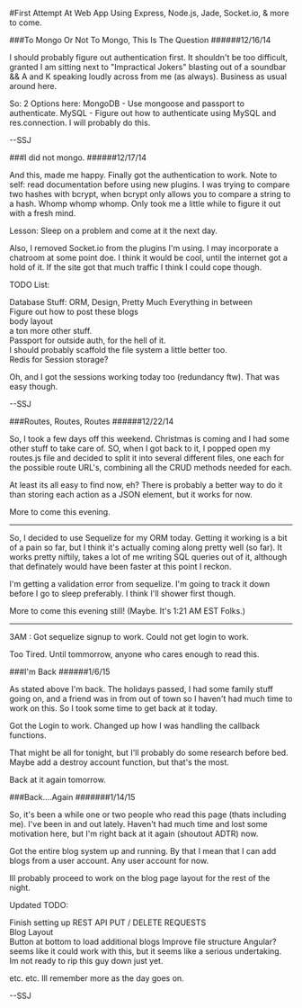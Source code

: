 #First Attempt At Web App Using Express, Node.js, Jade, Socket.io, & more to come.

###To Mongo Or Not To Mongo, This Is The Question
######12/16/14

I should probably figure out authentication first. It shouldn't be too difficult, granted I am sitting next to "Impractical Jokers" blasting out of a soundbar && A and K speaking loudly across from me (as always). Business as usual around here.

So: 2 Options here:
MongoDB - Use mongoose and passport to authenticate.
MySQL - Figure out how to authenticate using MySQL and res.connection. I will probably do this.

--SSJ

###I did not mongo.
######12/17/14


And this, made me happy. Finally got the authentication to work. Note to self: read documentation before using new plugins. I was trying to compare two hashes with bcrypt, when bcrypt only allows you to compare a string to a hash. Whomp whomp whomp. Only took me a little while to figure it out with a fresh mind.

Lesson: Sleep on a problem and come at it the next day. 

Also, I removed Socket.io from the plugins I'm using. I may incorporate a chatroom at some point doe. I think it would be cool, until the internet got a hold of it. If the site got that much traffic I think I could cope though.

TODO List: 

Database Stuff: ORM, Design, Pretty Much Everything in between  
Figure out how to post these blogs  
body layout  
a ton more other stuff.  
Passport for outside auth, for the hell of it.  
I should probably scaffold the file system a little better too.  
Redis for Session storage?  

Oh, and I got the sessions working today too (redundancy ftw). That was easy though.

--SSJ

###Routes, Routes, Routes
######12/22/14


So, I took a few days off this weekend. Christmas is coming and I had some other stuff to take care of. SO, when I got back to it, I popped open my routes.js file and decided to split it into several different files, one each for the possible route URL's, combining all the CRUD methods needed for each.

At least its all easy to find now, eh? There is probably a better way to do it than storing each action as a JSON element, but it works for now. 

More to come this evening.

----------------------------------------------------------------

So, I decided to use Sequelize for my ORM today. Getting it working is a bit of a pain so far, but I think it's actually coming along pretty well (so far). It works pretty niftily, takes a lot of me writing SQL queries out of it, although that definately would have been faster at this point I reckon. 

I'm getting a validation error from sequelize. I'm going to track it down before I go to sleep preferably. I think I'll shower first though.

More to come this evening still! (Maybe. It's 1:21 AM EST Folks.)

-----------------------------------------------------------------

3AM : Got sequelize signup to work. Could not get login to work. 

Too Tired. Until tommorrow, anyone who cares enough to read this.

###I'm Back
######1/6/15

As stated above I'm back. The holidays passed, I had some family stuff going on, and a friend was in from out of town so I haven't had much time to work on this. So I took some time to get back at it today.

Got the Login to work. Changed up how I was handling the callback functions. 

That might be all for tonight, but I'll probably do some research before bed. Maybe add a destroy account function, but that's the most.

Back at it again tomorrow. 

###Back....Again
#######1/14/15

So, it's been a while one or two people who read this page (thats including me). I've been in and out lately. Haven't had much time and lost some motivation here, but I'm right back at it again (shoutout ADTR) now. 

Got the entire blog system up and running. By that I mean that I can add blogs from a user account. Any user account for now. 

Ill probably proceed to work on the blog page layout for the rest of the night.

Updated TODO: 

Finish setting up REST API
    PUT / DELETE REQUESTS  
Blog Layout  
    Button at bottom to load additional blogs
Improve file structure
Angular? seems like it could work with this, but it seems like a serious undertaking. Im not ready to rip this guy down just yet.  
    
etc. etc. Ill remember more as the day goes on. 

--SSJ